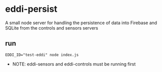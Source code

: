 # eddi-persist
A small node server for handling the persistence of data into Firebase and SQLite from the controls and sensors servers

## run
```EDDI_ID="test-eddi" node index.js```
- NOTE: eddi-sensors and eddi-controls must be running first

